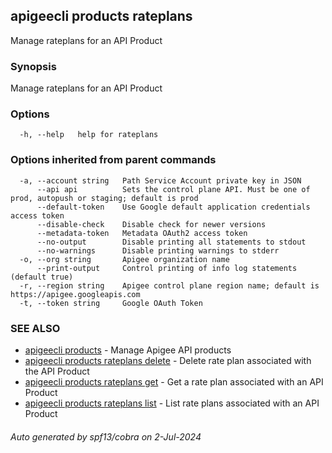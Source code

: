 ## apigeecli products rateplans

Manage rateplans for an API Product

### Synopsis

Manage rateplans for an API Product

### Options

```
  -h, --help   help for rateplans
```

### Options inherited from parent commands

```
  -a, --account string   Path Service Account private key in JSON
      --api api          Sets the control plane API. Must be one of prod, autopush or staging; default is prod
      --default-token    Use Google default application credentials access token
      --disable-check    Disable check for newer versions
      --metadata-token   Metadata OAuth2 access token
      --no-output        Disable printing all statements to stdout
      --no-warnings      Disable printing warnings to stderr
  -o, --org string       Apigee organization name
      --print-output     Control printing of info log statements (default true)
  -r, --region string    Apigee control plane region name; default is https://apigee.googleapis.com
  -t, --token string     Google OAuth Token
```

### SEE ALSO

* [apigeecli products](apigeecli_products.md)	 - Manage Apigee API products
* [apigeecli products rateplans delete](apigeecli_products_rateplans_delete.md)	 - Delete rate plan associated with the API Product
* [apigeecli products rateplans get](apigeecli_products_rateplans_get.md)	 - Get a rate plan associated with an API Product
* [apigeecli products rateplans list](apigeecli_products_rateplans_list.md)	 - List rate plans associated with an API Product

###### Auto generated by spf13/cobra on 2-Jul-2024
